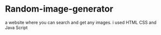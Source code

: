 # Random-image-generator
a website where you can search and get any images. i used HTML CSS and Java Script
